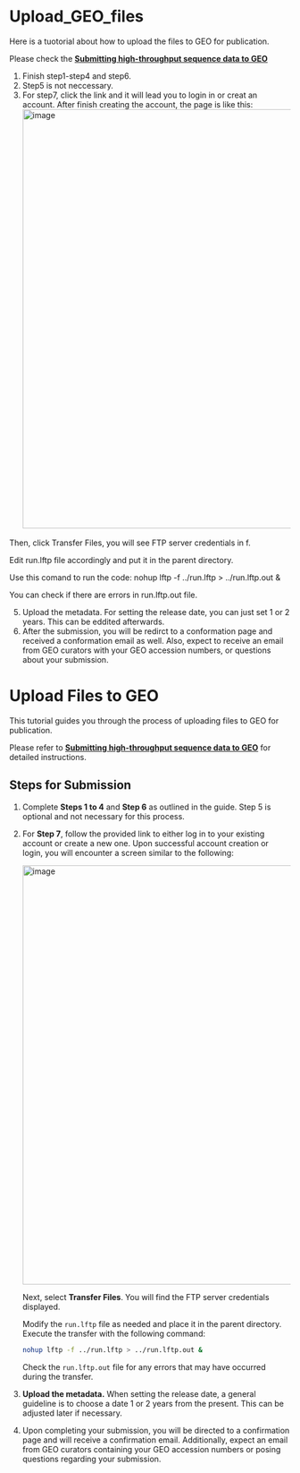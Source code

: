 # Upload_GEO_files


Here is a tuotorial about how to upload the files to GEO for publication.

Please check the [**Submitting high-throughput sequence data to GEO**](https://www.ncbi.nlm.nih.gov/geo/info/seq.html)

1. Finish step1-step4 and step6.
2. Step5 is not neccessary.
3. For step7, click the link and it will lead you to login in or creat an account. After finish creating the account, the page is like this:
   <img width="749" alt="image" src="https://github.com/liranmao/Upload_GEO_files/assets/78578236/7483d068-9987-4e74-a922-1b89f8ea0899">

  Then, click Transfer Files, you will see FTP server credentials in f.

  Edit run.lftp file accordingly and put it in the parent directory. 
  
  Use this comand to run the code: nohup lftp -f ../run.lftp > ../run.lftp.out &

  You can check if there are errors in run.lftp.out file.

  
5. Upload the metadata. For setting the release date, you can just set 1 or 2 years. This can be eddited afterwards. 
6. After the submission, you will be redirct to a conformation page and received a conformation email as well. Also, expect to receive an email from GEO curators with your GEO accession numbers, or questions about your submission. 


# Upload Files to GEO

This tutorial guides you through the process of uploading files to GEO for publication.

Please refer to [**Submitting high-throughput sequence data to GEO**](https://www.ncbi.nlm.nih.gov/geo/info/seq.html) for detailed instructions.

## Steps for Submission

1. Complete **Steps 1 to 4** and **Step 6** as outlined in the guide. Step 5 is optional and not necessary for this process.
2. For **Step 7**, follow the provided link to either log in to your existing account or create a new one. Upon successful account creation or login, you will encounter a screen similar to the following:

    <img width="749" alt="image" src="https://github.com/liranmao/Upload_GEO_files/assets/78578236/7483d068-9987-4e74-a922-1b89f8ea0899">

    Next, select **Transfer Files**. You will find the FTP server credentials displayed.

    Modify the `run.lftp` file as needed and place it in the parent directory. Execute the transfer with the following command:

    ```bash
    nohup lftp -f ../run.lftp > ../run.lftp.out &
    ```

    Check the `run.lftp.out` file for any errors that may have occurred during the transfer.

3. **Upload the metadata.** When setting the release date, a general guideline is to choose a date 1 or 2 years from the present. This can be adjusted later if necessary.
4. Upon completing your submission, you will be directed to a confirmation page and will receive a confirmation email. Additionally, expect an email from GEO curators containing your GEO accession numbers or posing questions regarding your submission.
